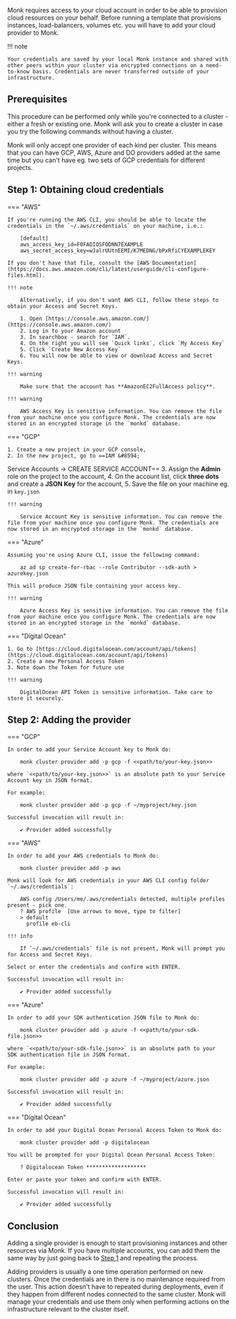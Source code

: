 Monk requires access to your cloud account in order to be able to provision cloud resources on your behalf. Before running a template that provisions instances, load-balancers, volumes etc. you will have to add your cloud provider to Monk.

!!! note

    Your credentials are saved by your local Monk instance and shared with other peers within your cluster via encrypted connections on a need-to-know basis. Credentials are never transferred outside of your infrastructure.

## Prerequisites

This procedure can be performed only while you're connected to a cluster - either a fresh or existing one. Monk will ask you to create a cluster in case you try the following commands without having a cluster.

Monk will only accept one provider of each kind per cluster. This means that you can have GCP, AWS, Azure and DO providers added at the same time but you can't have eg. two sets of GCP credentials for different projects.

## Step 1: Obtaining cloud credentials

=== "AWS"

    If you're running the AWS CLI, you should be able to locate the credentials in the `~/.aws/credentials` on your machine, i.e.:

        [default]
        aws_access_key_id=F0FADIOSFODNN7EXAMPLE
        aws_secret_access_key=wJalrUUtnEEMI/K7MEDNG/bPxRfiCYEXAMPLEKEY

    If you don't have that file, consult the [AWS Documentation](https://docs.aws.amazon.com/cli/latest/userguide/cli-configure-files.html).

    !!! note

        Alternatively, if you don't want AWS CLI, follow these steps to obtain your Access and Secret Keys.

        1. Open [https://console.aws.amazon.com/](https://console.aws.amazon.com/)
        2. Log in to your Amazon account
        3. In searchbox - search for `IAM`.
        4. On the right you will see `Quick links`, click `My Access Key`
        5. Click `Create New Access Key`
        6. You will now be able to view or download Access and Secret Keys.

    !!! warning

        Make sure that the account has **AmazonEC2FullAccess policy**.

    !!! warning

        AWS Access Key is sensitive information. You can remove the file from your machine once you configure Monk. The credentials are now stored in an encrypted storage in the `monkd` database.

=== "GCP"

    1. Create a new project in your GCP console,
    2. In the new project, go to ==IAM &#8594;

Service Accounts &#8594;
CREATE SERVICE ACCOUNT== 3. Assign the **Admin** role on the project to the account, 4. On the account list, click **three dots** and create a **JSON Key** for the account, 5. Save the file on your machine eg. in `key.json`

    !!! warning

        Service Account Key is sensitive information. You can remove the file from your machine once you configure Monk. The credentials are now stored in an encrypted storage in the `monkd` database.

=== "Azure"

    Assuming you're using Azure CLI, issue the following command:

        az ad sp create-for-rbac --role Contributor --sdk-auth > azurekey.json

    This will produce JSON file containing your access key.

    !!! warning

        Azure Access Key is sensitive information. You can remove the file from your machine once you configure Monk. The credentials are now stored in an encrypted storage in the `monkd` database.

=== "Digital Ocean"

    1. Go to [https://cloud.digitalocean.com/account/api/tokens](https://cloud.digitalocean.com/account/api/tokens)
    2. Create a new Personal Access Token
    3. Note down the Token for future use

    !!! warning

        DigitalOcean API Token is sensitive information. Take care to store it securely.

## Step 2: Adding the provider

=== "GCP"

    In order to add your Service Account key to Monk do:

        monk cluster provider add -p gcp -f <<path/to/your-key.json>>

    where `<<path/to/your-key.json>>` is an absolute path to your Service Account key in JSON format.

    For example:

        monk cluster provider add -p gcp -f ~/myproject/key.json

    Successful invocation will result in:

        ✔ Provider added successfully

=== "AWS"

    In order to add your AWS credentials to Monk do:

        monk cluster provider add -p aws

    Monk will look for AWS credentials in your AWS CLI config folder `~/.aws/credentials`:

        AWS config /Users/me/.aws/credentials detected, multiple profiles present - pick one.
        ? AWS profile  [Use arrows to move, type to filter]
        > default
          profile eb-cli

    !!! info

        If `~/.aws/credentials` file is not present, Monk will prompt you for Access and Secret Keys.

    Select or enter the credentials and confirm with ENTER.

    Successful invocation will result in:

        ✔ Provider added successfully

=== "Azure"

    In order to add your SDK authentication JSON file to Monk do:

        monk cluster provider add -p azure -f <<path/to/your-sdk-file.json>>

    where `<<path/to/your-sdk-file.json>>` is an absolute path to your  SDK authentication file in JSON format.

    For example:

        monk cluster provider add -p azure -f ~/myproject/azure.json

    Successful invocation will result in:

        ✔ Provider added successfully

=== "Digital Ocean"

    In order to add your Digital Ocean Personal Access Token to Monk do:

        monk cluster provider add -p digitalocean

    You will be prompted for your Digital Ocean Personal Access Token:

        ? Digitalocean Token *******************

    Enter or paste your token and confirm with ENTER.

    Successful invocation will result in:

        ✔ Provider added successfully

## Conclusion

Adding a single provider is enough to start provisioning instances and other resources via Monk. If you have multiple accounts, you can add them the same way by just going back to [Step 1](#Step-1:-Obtaining-cloud-credentials) and repeating the process.

Adding providers is usually a one time operation performed on new clusters. Once the credentials are in there is no maintenance required from the user. This action doesn't have to repeated during deployments, even if they happen from different nodes connected to the same cluster. Monk will manage your credentials and use them only when performing actions on the infrastructure relevant to the cluster itself.
